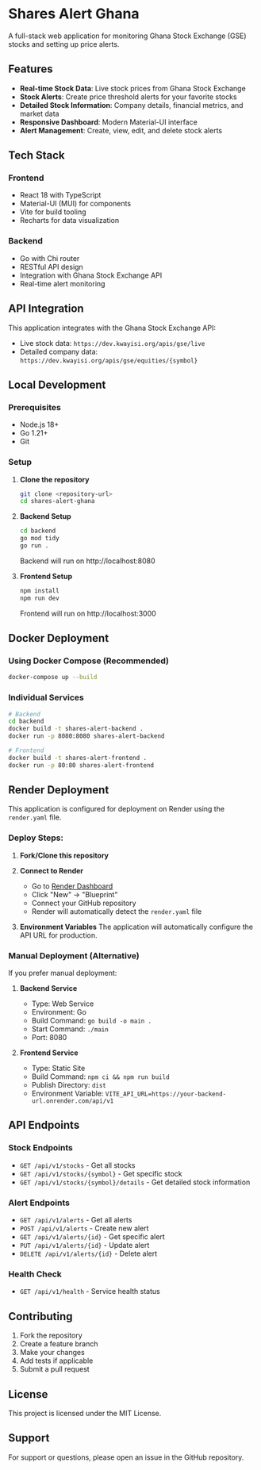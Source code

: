 # Shares Alert Ghana

A full-stack web application for monitoring Ghana Stock Exchange (GSE) stocks and setting up price alerts.

## Features

- **Real-time Stock Data**: Live stock prices from Ghana Stock Exchange
- **Stock Alerts**: Create price threshold alerts for your favorite stocks
- **Detailed Stock Information**: Company details, financial metrics, and market data
- **Responsive Dashboard**: Modern Material-UI interface
- **Alert Management**: Create, view, edit, and delete stock alerts

## Tech Stack

### Frontend
- React 18 with TypeScript
- Material-UI (MUI) for components
- Vite for build tooling
- Recharts for data visualization

### Backend
- Go with Chi router
- RESTful API design
- Integration with Ghana Stock Exchange API
- Real-time alert monitoring

## API Integration

This application integrates with the Ghana Stock Exchange API:
- Live stock data: `https://dev.kwayisi.org/apis/gse/live`
- Detailed company data: `https://dev.kwayisi.org/apis/gse/equities/{symbol}`

## Local Development

### Prerequisites
- Node.js 18+
- Go 1.21+
- Git

### Setup

1. **Clone the repository**
   ```bash
   git clone <repository-url>
   cd shares-alert-ghana
   ```

2. **Backend Setup**
   ```bash
   cd backend
   go mod tidy
   go run .
   ```
   Backend will run on http://localhost:8080

3. **Frontend Setup**
   ```bash
   npm install
   npm run dev
   ```
   Frontend will run on http://localhost:3000

## Docker Deployment

### Using Docker Compose (Recommended)
```bash
docker-compose up --build
```

### Individual Services
```bash
# Backend
cd backend
docker build -t shares-alert-backend .
docker run -p 8080:8080 shares-alert-backend

# Frontend
docker build -t shares-alert-frontend .
docker run -p 80:80 shares-alert-frontend
```

## Render Deployment

This application is configured for deployment on Render using the `render.yaml` file.

### Deploy Steps:

1. **Fork/Clone this repository**

2. **Connect to Render**
   - Go to [Render Dashboard](https://dashboard.render.com)
   - Click "New" → "Blueprint"
   - Connect your GitHub repository
   - Render will automatically detect the `render.yaml` file

3. **Environment Variables**
   The application will automatically configure the API URL for production.

### Manual Deployment (Alternative)

If you prefer manual deployment:

1. **Backend Service**
   - Type: Web Service
   - Environment: Go
   - Build Command: `go build -o main .`
   - Start Command: `./main`
   - Port: 8080

2. **Frontend Service**
   - Type: Static Site
   - Build Command: `npm ci && npm run build`
   - Publish Directory: `dist`
   - Environment Variable: `VITE_API_URL=https://your-backend-url.onrender.com/api/v1`

## API Endpoints

### Stock Endpoints
- `GET /api/v1/stocks` - Get all stocks
- `GET /api/v1/stocks/{symbol}` - Get specific stock
- `GET /api/v1/stocks/{symbol}/details` - Get detailed stock information

### Alert Endpoints
- `GET /api/v1/alerts` - Get all alerts
- `POST /api/v1/alerts` - Create new alert
- `GET /api/v1/alerts/{id}` - Get specific alert
- `PUT /api/v1/alerts/{id}` - Update alert
- `DELETE /api/v1/alerts/{id}` - Delete alert

### Health Check
- `GET /api/v1/health` - Service health status

## Contributing

1. Fork the repository
2. Create a feature branch
3. Make your changes
4. Add tests if applicable
5. Submit a pull request

## License

This project is licensed under the MIT License.

## Support

For support or questions, please open an issue in the GitHub repository.